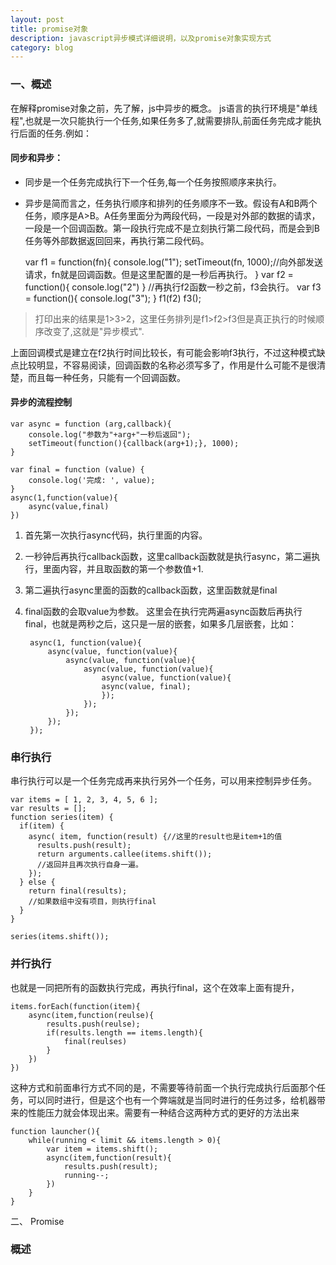```yaml
---
layout: post
title: promise对象
description: javascript异步模式详细说明，以及promise对象实现方式
category: blog
---
```


### 一、概述

在解释promise对象之前，先了解，js中异步的概念。
js语言的执行环境是"单线程",也就是一次只能执行一个任务,如果任务多了,就需要排队,前面任务完成才能执行后面的任务.例如：

#### 同步和异步：

* 同步是一个任务完成执行下一个任务,每一个任务按照顺序来执行。

* 异步是简而言之，任务执行顺序和排列的任务顺序不一致。假设有A和B两个任务，顺序是A>B。A任务里面分为两段代码，一段是对外部的数据的请求，一段是一个回调函数。第一段执行完成不是立刻执行第二段代码，而是会到B任务等外部数据返回回来，再执行第二段代码。
		
	var f1 = function(fn){
		console.log("1");
		setTimeout(fn, 1000);//向外部发送请求，fn就是回调函数。但是这里配置的是一秒后再执行。
	}
	var f2 = function(){
		console.log("2")
	}
	//再执行f2函数一秒之前，f3会执行。
	var f3 = function(){
		console.log("3");
	}
	f1(f2)
	f3();
	
> 打印出来的结果是1>3>2，这里任务排列是f1>f2>f3但是真正执行的时候顺序改变了,这就是"异步模式".

上面回调模式是建立在f2执行时间比较长，有可能会影响f3执行，不过这种模式缺点比较明显，不容易阅读，回调函数的名称必须写多了，作用是什么可能不是很清楚，而且每一种任务，只能有一个回调函数。

#### 异步的流程控制

	var async = function (arg,callback){
		console.log("参数为"+arg+"一秒后返回");
		setTimeout(function(){callback(arg+1);}, 1000);
	}

	var final = function (value) {
		console.log('完成: ', value);
	}
	async(1,function(value){
		async(value,final)
	})


1. 首先第一次执行async代码，执行里面的内容。
2. 一秒钟后再执行callback函数，这里callback函数就是执行async，第二遍执行，里面内容，并且取函数的第一个参数值+1.
3. 第二遍执行async里面的函数的callback函数，这里函数就是final
4. final函数的会取value为参数。
这里会在执行完两遍async函数后再执行final，也就是两秒之后，这只是一层的嵌套，如果多几层嵌套，比如：

		async(1, function(value){
			async(value, function(value){
	    		async(value, function(value){
	      			async(value, function(value){
	        			async(value, function(value){
	          			async(value, final);
	        			});
	      			});
	    		});
	    	});
	    });

### 串行执行
串行执行可以是一个任务完成再来执行另外一个任务，可以用来控制异步任务。
	
	var items = [ 1, 2, 3, 4, 5, 6 ];
	var results = [];
	function series(item) {
	  if(item) {
	    async( item, function(result) {//这里的result也是item+1的值
	      results.push(result);
	      return arguments.callee(items.shift());
	      //返回并且再次执行自身一遍。
	    });
	  } else {
	    return final(results);
	    //如果数组中没有项目，则执行final
	  }
	}
	
	series(items.shift());

### 并行执行
也就是一同把所有的函数执行完成，再执行final，这个在效率上面有提升，
	
	items.forEach(function(item){
		async(item,function(reulse){
			results.push(reulse);
			if(results.length == items.length){
				final(reulses)
			}
		})
	})
	
这种方式和前面串行方式不同的是，不需要等待前面一个执行完成执行后面那个任务，可以同时进行，但是这个也有一个弊端就是当同时进行的任务过多，给机器带来的性能压力就会体现出来。需要有一种结合这两种方式的更好的方法出来

	function launcher(){
		while(running < limit && items.length > 0){
			var item = items.shift();
			async(item,function(result){
				results.push(result);
				running--;
			})
		}
	}

二、 Promise

### 概述


